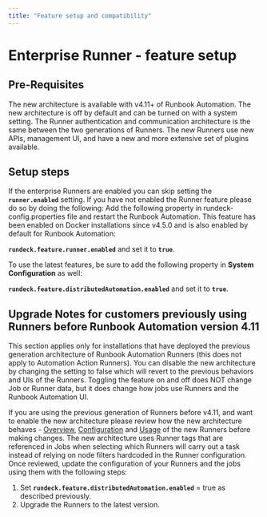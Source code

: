 ```yaml
---
title: "Feature setup and compatibility"
---
```


# Enterprise Runner - feature setup

## Pre-Requisites

The new architecture is available with v4.11+ of Runbook Automation. The new architecture is off by default and can be turned on with a system setting. The Runner authentication and communication architecture is the same between the two generations of Runners. The new Runners use new APIs, management UI, and have a new and more extensive set of plugins available. 

## Setup steps

If the enterprise Runners are enabled you can skip setting the **`runner.enabled`** setting. If you have not enabled the Runner feature please do so by doing the following: Add the following property in rundeck-config.properties file and restart the Runbook Automation. This feature has been enabled on Docker installations since v4.5.0 and is also enabled by default for Runbook Automation:

**`rundeck.feature.runner.enabled`** and set it to **`true`**.

To use the latest features, be sure to add the following property in **System Configuration** as well:

**`rundeck.feature.distributedAutomation.enabled`** and set it to **`true`**.


## Upgrade Notes for customers previously using Runners before Runbook Automation version 4.11

This section applies only for installations that have deployed the previous generation architecture of Runbook Automation Runners (this does not apply to Automation Action Runners). You can disable the new architecture by changing the setting to false which will revert to the previous behaviors and UIs of the Runners. Toggling the feature on and off does NOT change Job or Runner data, but it does change how jobs use Runners and the Runbook Automation UI.

If you are using the previous generation of Runners before v4.11, and want to enable the new architecture please review how the new architecture behaves - [Overview](/administration/runner/index.md), [Configuration](/administration/runner/runner-config.md) and [Usage](/administration/runner/using-runners/runner-using.md) of the new Runners before making changes. The new architecture uses Runner tags that are referenced in Jobs when selecting which Runners will carry out a task instead of relying on node filters hardcoded in the Runner configuration. Once reviewed, update the configuration of your Runners and the jobs using them with the following steps:

1. Set **`rundeck.feature.distributedAutomation.enabled`** = true as described previously.
2. Upgrade the Runners to the latest version.